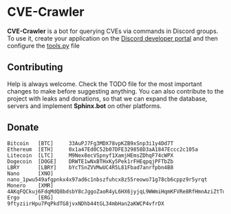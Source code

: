 # CVE-Crawler

**CVE-Crawler** is a bot for querying CVEs via commands in Discord groups. To use it, create your application on the [Discord developer portal](https://discord.com/developers/) and then configure the [tools.py](https://github.com/rf-peixoto/Studies/blob/main/Code/Bots/Discord-CVE-Crawler/tools.py) file
  
## Contributing

Help is always welcome. Check the TODO file for the most important changes to make before suggesting anything. You can also contribute to the project with leaks and donations, so that we can expand the database, servers and implement **Sphinx.bot** on other platforms.

## Donate

```
Bitcoin   [BTC]     33AuPJ7Fg3MDX78vpKZB9xSnp3i1y4Dd7T
Ethereum  [ETH]     0x1a47Ed0C52b07DFE329858D3aA1847Eccc2c105a
Litecoin  [LTC]     M9Nex8ecVSpnyf1XamjHEmsZDhqF74cWPX
Dogecoin  [DOGE]    DRWTE1wNxBTHxKy5Pek1rFHEqpqjPFTbZb
LBRY      [LBRY]    bYcTSnZVVMwUC4R5L81Fbad7anrfpbn4B8
Nano      [XNO]     nano_1pwu549afgpnkx4x97ad6c1nbszfuhcx8z55reowo71g78cb6cppz9r5yrqt
Monero    [XMR]     4AKqFQCkuj6FdqMdQ8bdsbY8cJggoZaoR4yL6HX6jyjqL9WWmiHqmKFVRe8RfHmnAziZtTd8vqqUWN87GnP5DxQm6N8dCTm
Ergo      [ERG]     9ftyziirHpu7PqPkdTG8jvxNDhb44tGL34mbHan2aKWCP4vfrDX
```
